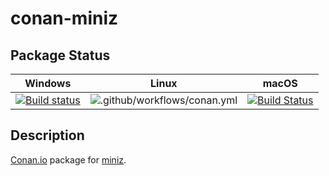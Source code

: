# conan-miniz

## Package Status

| Windows | Linux | macOS |
|:-------:|:-----:|:-----:|
|[![Build status](https://ci.appveyor.com/api/projects/status/mjb70x4vompu2c64/branch/testing%2F2.1.0?svg=true)](https://ci.appveyor.com/project/SpaceIm/conan-miniz)|![.github/workflows/conan.yml](https://github.com/SpaceIm/conan-miniz/workflows/.github/workflows/conan.yml/badge.svg?branch=testing%2F2.1.0)|[![Build Status](https://travis-ci.com/SpaceIm/conan-miniz.svg?branch=testing%2F2.1.0)](https://travis-ci.com/SpaceIm/conan-miniz)|

## Description

[Conan.io](https://conan.io) package for [miniz](https://github.com/richgel999/miniz).
